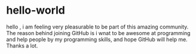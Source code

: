 # hello-world

hello ,  i am feeling very pleasurable to be part of this amazing community. The reason behind joining GitHub is i wnat to be awesome at programming and help people by my programming skills, and hope GitHub will help me. 
Thanks a lot.
